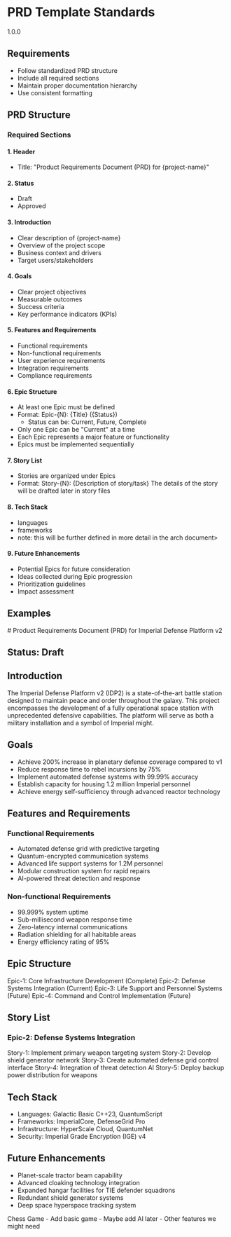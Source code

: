# PRD Template Standards

<version>1.0.0</version>

## Requirements

- Follow standardized PRD structure
- Include all required sections
- Maintain proper documentation hierarchy
- Use consistent formatting

## PRD Structure

### Required Sections

#### 1. Header

- Title: "Product Requirements Document (PRD) for {project-name}"

#### 2. Status

- Draft
- Approved

#### 3. Introduction

- Clear description of {project-name}
- Overview of the project scope
- Business context and drivers
- Target users/stakeholders

#### 4. Goals

- Clear project objectives
- Measurable outcomes
- Success criteria
- Key performance indicators (KPIs)

#### 5. Features and Requirements

- Functional requirements
- Non-functional requirements
- User experience requirements
- Integration requirements
- Compliance requirements

#### 6. Epic Structure

- At least one Epic must be defined
- Format: Epic-{N}: {Title} ({Status})
  - Status can be: Current, Future, Complete
- Only one Epic can be "Current" at a time
- Each Epic represents a major feature or functionality
- Epics must be implemented sequentially

#### 7. Story List

- Stories are organized under Epics
- Format: Story-{N}: {Description of story/task}
  <note>The details of the story will be drafted later in story files</note>

#### 8. Tech Stack

- languages
- frameworks
- note: this will be further defined in more detail in the arch document>

#### 9. Future Enhancements

- Potential Epics for future consideration
- Ideas collected during Epic progression
- Prioritization guidelines
- Impact assessment

## Examples

<example type="valid">
# Product Requirements Document (PRD) for Imperial Defense Platform v2

## Status: Draft

## Introduction

The Imperial Defense Platform v2 (IDP2) is a state-of-the-art battle station designed to maintain peace and order throughout the galaxy. This project encompasses the development of a fully operational space station with unprecedented defensive capabilities. The platform will serve as both a military installation and a symbol of Imperial might.

## Goals

- Achieve 200% increase in planetary defense coverage compared to v1
- Reduce response time to rebel incursions by 75%
- Implement automated defense systems with 99.99% accuracy
- Establish capacity for housing 1.2 million Imperial personnel
- Achieve energy self-sufficiency through advanced reactor technology

## Features and Requirements

### Functional Requirements

- Automated defense grid with predictive targeting
- Quantum-encrypted communication systems
- Advanced life support systems for 1.2M personnel
- Modular construction system for rapid repairs
- AI-powered threat detection and response

### Non-functional Requirements

- 99.999% system uptime
- Sub-millisecond weapon response time
- Zero-latency internal communications
- Radiation shielding for all habitable areas
- Energy efficiency rating of 95%

## Epic Structure

Epic-1: Core Infrastructure Development (Complete)
Epic-2: Defense Systems Integration (Current)
Epic-3: Life Support and Personnel Systems (Future)
Epic-4: Command and Control Implementation (Future)

## Story List

### Epic-2: Defense Systems Integration

Story-1: Implement primary weapon targeting system
Story-2: Develop shield generator network
Story-3: Create automated defense grid control interface
Story-4: Integration of threat detection AI
Story-5: Deploy backup power distribution for weapons

## Tech Stack

- Languages: Galactic Basic C++23, QuantumScript
- Frameworks: ImperialCore, DefenseGrid Pro
- Infrastructure: HyperScale Cloud, QuantumNet
- Security: Imperial Grade Encryption (IGE) v4

## Future Enhancements

- Planet-scale tractor beam capability
- Advanced cloaking technology integration
- Expanded hangar facilities for TIE defender squadrons
- Redundant shield generator systems
- Deep space hyperspace tracking system
  </example>

<example type="invalid">
Chess Game
- Add basic game
- Maybe add AI later
- Other features we might need
</example>
